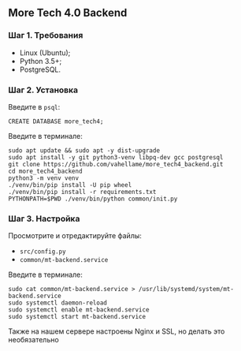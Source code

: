 ## More Tech 4.0 Backend

### Шаг 1. Требования

- Linux (Ubuntu);
- Python 3.5+;
- PostgreSQL.

### Шаг 2. Установка
Введите в `psql`:

```
CREATE DATABASE more_tech4;
```

Введите в терминале:

```
sudo apt update && sudo apt -y dist-upgrade
sudo apt install -y git python3-venv libpq-dev gcc postgresql
git clone https://github.com/vahellame/more_tech4_backend.git
cd more_tech4_backend
python3 -m venv venv
./venv/bin/pip install -U pip wheel
./venv/bin/pip install -r requirements.txt
PYTHONPATH=$PWD ./venv/bin/python common/init.py
```


### Шаг 3. Настройка

Просмотрите и отредактируйте файлы:
- `src/config.py`
- `common/mt-backend.service`

Введите в терминале:
```
sudo cat common/mt-backend.service > /usr/lib/systemd/system/mt-backend.service
sudo systemctl daemon-reload
sudo systemctl enable mt-backend.service
sudo systemctl start mt-backend.service
```

Также на нашем сервере настроены Nginx и SSL, но делать это необязательно
